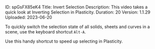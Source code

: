 ID: spGsFX85eK4
Title: Invert Selection
Description: This video takes a quick look at Inverting Selection in Plasticity.
Duration: 20
Version: 1.1.29
Uploaded: 2023-06-20

To quickly switch the selection state of all solids, sheets and curves in a scene, use the keyboard shortcut `Alt-A`.

Use this handy shortcut to speed up selecting in Plasticity.
